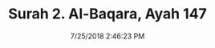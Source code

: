 ---
title       : "Surah 2. Al-Baqara, Ayah 147"
date        : 7/25/2018 2:46:23 PM
draft       : false
type        : "quran"
layout      : "compare"
BookCode    : "CMP"
SurahNumber : "2"
AyahNumber  : "147"
TotalAyah   : "286"
---